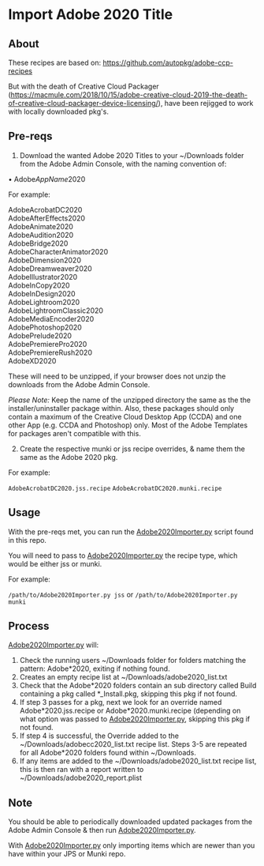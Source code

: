# Import Adobe 2020 Title

## About
These recipes are based on: https://github.com/autopkg/adobe-ccp-recipes

But with the death of Creative Cloud Packager (https://macmule.com/2018/10/15/adobe-creative-cloud-2019-the-death-of-creative-cloud-packager-device-licensing/), have been rejigged to work with locally downloaded pkg's.

## Pre-reqs

1. Download the wanted Adobe 2020 Titles to your ~/Downloads folder from the Adobe Admin Console, with the naming convention of:

• Adobe*AppName*2020

For example:

AdobeAcrobatDC2020    
AdobeAfterEffects2020   
AdobeAnimate2020    
AdobeAudition2020   
AdobeBridge2020   
AdobeCharacterAnimator2020   
AdobeDimension2020    
AdobeDreamweaver2020   
AdobeIllustrator2020    
AdobeInCopy2020   
AdobeInDesign2020  
AdobeLightroom2020  
AdobeLightroomClassic2020   
AdobeMediaEncoder2020   
AdobePhotoshop2020    
AdobePrelude2020   
AdobePremierePro2020   
AdobePremiereRush2020   
AdobeXD2020

These will need to be unzipped, if your browser does not unzip the downloads from the Adobe Admin Console.

*Please Note:* Keep the name of the unzipped directory the same as the the installer/uninstaller package within. 
Also, these packages should only contain a maximum of the Creative Cloud Desktop App (CCDA) and one other App (e.g. CCDA and Photoshop) only. Most of the Adobe Templates for packages aren't compatible with this.

2. Create the respective munki or jss recipe overrides, & name them the same as the Adobe 2020 pkg.

For example:

`AdobeAcrobatDC2020.jss.recipe`
`AdobeAcrobatDC2020.munki.recipe`

## Usage
With the pre-reqs met, you can run the [Adobe2020Importer.py](https://github.com/autopkg/dataJAR-recipes/blob/master/Adobe%202020/Adobe2020Importer.py) script found in this repo.

You will need to pass to [Adobe2020Importer.py](https://github.com/autopkg/dataJAR-recipes/blob/master/Adobe%202020/Adobe2020Importer.py) the recipe type, which would be either jss or munki.

For example:

`/path/to/Adobe2020Importer.py jss` or `/path/to/Adobe2020Importer.py munki`

## Process
[Adobe2020Importer.py](https://github.com/autopkg/dataJAR-recipes/blob/master/Adobe%202020/Adobe2020Importer.py) will:

1. Check the running users ~/Downloads folder for folders matching the pattern: Adobe\*2020, exiting if nothing found.
2. Creates an empty recipe list at ~/Downloads/adobe2020_list.txt
3. Check that the Adobe&ast;2020 folders contain an sub directory called Build containing a pkg called \*\_Install.pkg, skipping this pkg if not found.
4. If step 3 passes for a pkg, next we look for an override named Adobe\*2020.jss.recipe or Adobe\*2020.munki.recipe (depending on what option was passed to [Adobe2020Importer.py](https://github.com/autopkg/dataJAR-recipes/blob/master/Adobe%202020/Adobe2020Importer.py), skipping this pkg if not found.
5. If step 4 is successful, the Override added to the ~/Downloads/adobecc2020_list.txt recipe list. Steps 3-5 are repeated for all Adobe&ast;2020 folders found within ~/Downloads.
6. If any items are added to the ~/Downloads/adobe2020_list.txt recipe list, this is then ran with a report written to ~/Downloads/adobe2020_report.plist

## Note
You should be able to periodically downloaded updated packages from the Adobe Admin Console & then run [Adobe2020Importer.py](https://github.com/autopkg/dataJAR-recipes/blob/master/Adobe%202020/Adobe2020Importer.py).

With [Adobe2020Importer.py](https://github.com/autopkg/dataJAR-recipes/blob/master/Adobe%202020/Adobe2020Importer.py) only importing items which are newer than you have within your JPS or Munki repo.







